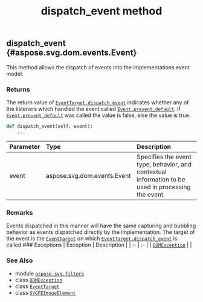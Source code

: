 ﻿---
title: dispatch_event method
second_title: Aspose.SVG for Python via .NET API References
description: 
type: docs
weight: 60
url: /python-net/aspose.svg.filters/svgfeimageelement/dispatch_event/
is_root: false
---

## dispatch_event {#aspose.svg.dom.events.Event}

This method allows the dispatch of events into the implementations event model.


### Returns 


The return value of [`EventTarget.dispatch_event`](/svg/python-net/aspose.svg.dom/eventtarget/dispatch_event) indicates whether any of the listeners which handled the event called [`Event.prevent_default`](/svg/python-net/aspose.svg.dom.events/event/prevent_default).
If [`Event.prevent_default`](/svg/python-net/aspose.svg.dom.events/event/prevent_default) was called the value is false, else the value is true.


```python
def dispatch_event(self, event):
    ...
```


| Parameter | Type | Description |
| :- | :- | :- |
| event | aspose.svg.dom.events.Event | Specifies the event type, behavior, and contextual information to be used in processing the event. |
### Remarks

Events dispatched in this manner will have the same capturing and bubbling behavior as events dispatched directly by the implementation.
The target of the event is the [`EventTarget`](/svg/python-net/aspose.svg.dom/eventtarget) on which [`EventTarget.dispatch_event`](/svg/python-net/aspose.svg.dom/eventtarget/dispatch_event) is called.### Exceptions
| Exception | Description |
| :- | :- |
| [`DOMException`](/svg/python-net/aspose.svg.dom/domexception) |  |





### See Also
* module [`aspose.svg.filters`](../../)
* class [`DOMException`](/svg/python-net/aspose.svg.dom/domexception)
* class [`EventTarget`](/svg/python-net/aspose.svg.dom/eventtarget)
* class [`SVGFEImageElement`](/svg/python-net/aspose.svg.filters/svgfeimageelement)

